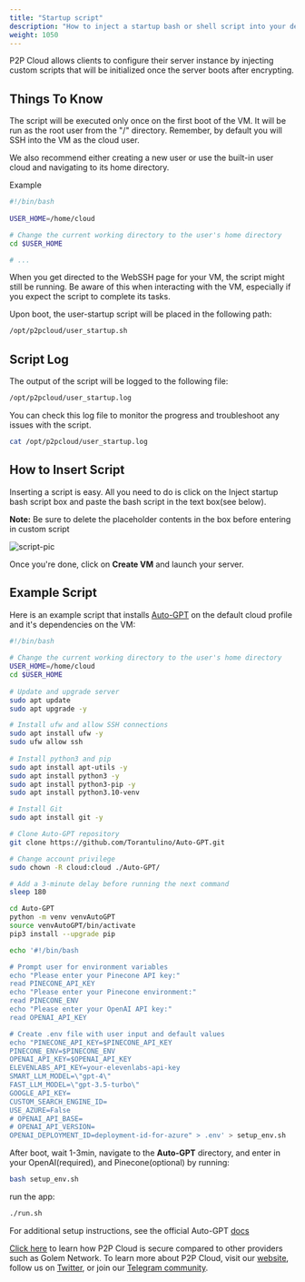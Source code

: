 ```yaml
---
title: "Startup script"
description: "How to inject a startup bash or shell script into your decentralized virtual machine"
weight: 1050
---
```


P2P Cloud allows clients to configure their server instance by injecting custom scripts that will be initialized once the server boots after encrypting.

## Things To Know
The script will be executed only once on the first boot of the VM. It will be run as the root user from the "/" directory. Remember, by default you will SSH into the VM as the cloud user.

We also recommend either creating a new user or use the built-in user cloud and navigating to its home directory.

Example
```bash
#!/bin/bash
  
USER_HOME=/home/cloud

# Change the current working directory to the user's home directory
cd $USER_HOME

# ...

```

When you get directed to the WebSSH page for your VM, the script might still be running. Be aware of this when interacting with the VM, especially if you expect the script to complete its tasks.

Upon boot, the user-startup script will be placed in the following path:

```bash
/opt/p2pcloud/user_startup.sh
```

## Script Log

The output of the script will be logged to the following file:

```bash
/opt/p2pcloud/user_startup.log
```

You can check this log file to monitor the progress and troubleshoot any issues with the script.

```bash
cat /opt/p2pcloud/user_startup.log
```
## How to Insert Script
Inserting a script is easy. All you need to do is click on the Inject startup bash script box and paste the bash script in the text box(see below).

**Note:** Be sure to delete the placeholder contents in the box before entering in custom script

![script-pic](/src/assets/script-pic.png)

Once you're done, click on **Create VM** and launch your server.

## Example Script
Here is an example script that installs [Auto-GPT](https://github.com/Torantulino/Auto-GPT) on the default cloud profile and it's dependencies on the VM:

```bash
#!/bin/bash
  
# Change the current working directory to the user's home directory
USER_HOME=/home/cloud
cd $USER_HOME
  
# Update and upgrade server
sudo apt update
sudo apt upgrade -y

# Install ufw and allow SSH connections
sudo apt install ufw -y
sudo ufw allow ssh
 
# Install python3 and pip
sudo apt install apt-utils -y
sudo apt install python3 -y
sudo apt install python3-pip -y
sudo apt install python3.10-venv

# Install Git
sudo apt install git -y

# Clone Auto-GPT repository
git clone https://github.com/Torantulino/Auto-GPT.git 

# Change account privilege 
sudo chown -R cloud:cloud ./Auto-GPT/

# Add a 3-minute delay before running the next command
sleep 180

cd Auto-GPT
python -m venv venvAutoGPT
source venvAutoGPT/bin/activate
pip3 install --upgrade pip

echo '#!/bin/bash

# Prompt user for environment variables
echo "Please enter your Pinecone API key:"
read PINECONE_API_KEY
echo "Please enter your Pinecone environment:"
read PINECONE_ENV
echo "Please enter your OpenAI API key:"
read OPENAI_API_KEY

# Create .env file with user input and default values
echo "PINECONE_API_KEY=$PINECONE_API_KEY
PINECONE_ENV=$PINECONE_ENV
OPENAI_API_KEY=$OPENAI_API_KEY
ELEVENLABS_API_KEY=your-elevenlabs-api-key
SMART_LLM_MODEL=\"gpt-4\"
FAST_LLM_MODEL=\"gpt-3.5-turbo\"
GOOGLE_API_KEY=
CUSTOM_SEARCH_ENGINE_ID=
USE_AZURE=False
# OPENAI_API_BASE=
# OPENAI_API_VERSION=
OPENAI_DEPLOYMENT_ID=deployment-id-for-azure" > .env' > setup_env.sh
```

After boot, wait 1-3min, navigate to the **Auto-GPT** directory, and enter in your OpenAI(required), and Pinecone(optional) by running:

```bash
bash setup_env.sh
```

run the app:

```bash
./run.sh 
```

For additional setup instructions, see the official Auto-GPT [docs](https://docs.agpt.co/setup/)

[Click here](https://p2pcloud.io/docs/blog/p2p-vs-golem/) to learn how P2P Cloud is secure compared to other providers such as Golem Network. To learn more about P2P Cloud, visit our [website](https://p2pcloud.io/), follow us on [Twitter](https://twitter.com/p2pcloud_io), or join our [Telegram community](https://t.me/P2Pcloud).

